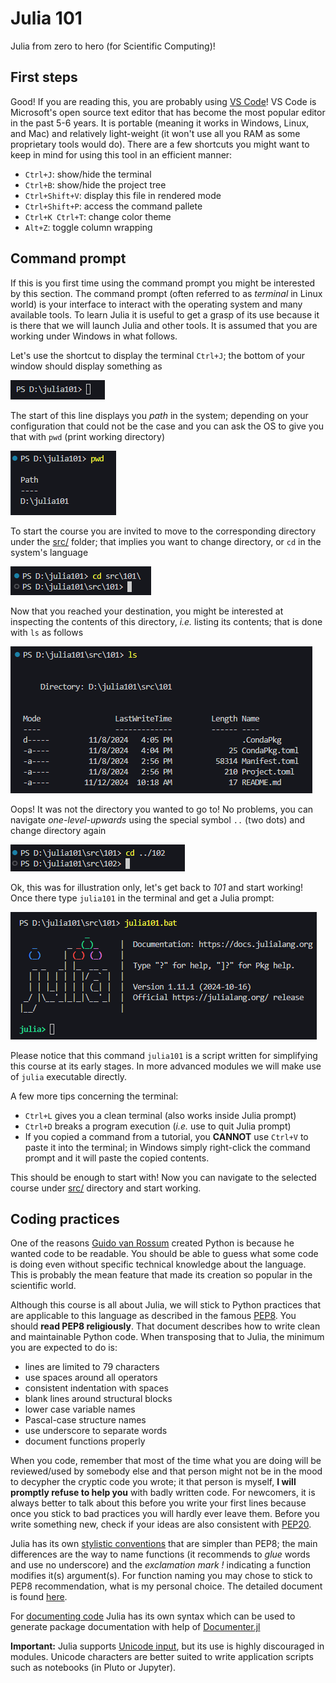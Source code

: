 # Julia 101

Julia from zero to hero (for Scientific Computing)!

## First steps

Good! If you are reading this, you are probably using [VS Code](https://code.visualstudio.com/)! VS Code is Microsoft's open source text editor that has become the most popular editor in the past 5-6 years. It is portable (meaning it works in Windows, Linux, and Mac) and relatively light-weight (it won't use all you RAM as some proprietary tools would do). There are a few shortcuts you might want to keep in mind for using this tool in an efficient manner:

- `Ctrl+J`: show/hide the terminal
- `Ctrl+B`: show/hide the project tree
- `Ctrl+Shift+V`: display this file in rendered mode
- `Ctrl+Shift+P`: access the command pallete
- `Ctrl+K Ctrl+T`: change color theme
- `Alt+Z`: toggle column wrapping

## Command prompt

If this is you first time using the command prompt you might be interested by this section. The command prompt (often referred to as *terminal* in Linux world) is your interface to interact with the operating system and many available tools. To learn Julia it is useful to get a grasp of its use because it is there that we will launch Julia and other tools. It is assumed that you are working under Windows in what follows.

Let's use the shortcut to display the terminal `Ctrl+J`; the bottom of your window should display something as

![First prompt](media/first-prompt.png)

The start of this line displays you *path* in the system; depending on your configuration that could not be the case and you can ask the OS to give you that with `pwd` (print working directory)

![Where am I?](media/where-am-i.png)

To start the course you are invited to move to the corresponding directory under the [src/](src/) folder; that implies you want to change directory, or `cd` in the system's language

![Change directory](media/change-directory.png)

Now that you reached your destination, you might be interested at inspecting the contents of this directory, *i.e.* listing its contents; that is done with `ls` as follows

![Listing contents](media/listing-contents.png)

Oops! It was not the directory you wanted to go to! No problems, you can navigate *one-level-upwards* using the special symbol `..` (two dots) and change directory again

![Moving upwards](media/moving-upwards.png)

Ok, this was for illustration only, let's get back to *101* and start working! Once there type `julia101` in the terminal and get a Julia prompt:

![Launching Julia](media/launching-julia.png)

Please notice that this command `julia101` is a script written for simplifying this course at its early stages. In more advanced modules we will make use of `julia` executable directly.

A few more tips concerning the terminal:

- `Ctrl+L` gives you a clean terminal (also works inside Julia prompt)
- `Ctrl+D` breaks a program execution (*i.e.* use to quit Julia prompt)
- If you copied a command from a tutorial, you **CANNOT** use `Ctrl+V` to paste it into the terminal; in Windows simply right-click the command prompt and it will paste the copied contents.

This should be enough to start with! Now you can navigate to the selected course under [src/](src/) directory and start working.

## Coding practices

One of the reasons [Guido van Rossum](https://en.wikipedia.org/wiki/Guido_van_Rossum) created Python is because he wanted code to be readable. You should be able to guess what some code is doing even without specific technical knowledge about the language. This is probably the mean feature that made its creation so popular in the scientific world.

Although this course is all about Julia, we will stick to Python practices that are applicable to this language as described in the famous [PEP8](https://peps.python.org/pep-0008/). You should **read PEP8 religiously**. That document describes how to write clean and maintainable Python code. When transposing that to Julia, the minimum you are expected to do is:

- lines are limited to 79 characters
- use spaces around all operators
- consistent indentation with spaces
- blank lines around structural blocks
- lower case variable names
- Pascal-case structure names
- use underscore to separate words
- document functions properly

When you code, remember that most of the time what you are doing will be reviewed/used by somebody else and that person might not be in the mood to decypher the cryptic code you wrote; it that person is myself, **I will promptly refuse to help you** with badly written code. For newcomers, it is always better to talk about this before you write your first lines because once you stick to bad practices you will hardly ever leave them. Before you write something new, check if your ideas are also consistent with [PEP20](https://peps.python.org/pep-0020/).

Julia has its own [stylistic conventions](https://docs.julialang.org/en/v1/manual/variables/#Stylistic-Conventions) that are simpler than PEP8; the main differences are the way to name functions (it recommends to *glue* words and use no underscore) and the *exclamation mark !* indicating a function modifies it(s) argument(s). For function naming you may chose to stick to PEP8 recommendation, what is my personal choice. The detailed document is found [here](https://docs.julialang.org/en/v1/manual/style-guide/).

For [documenting code](https://docs.julialang.org/en/v1/manual/documentation/#Syntax-Guide) Julia has its own syntax which can be used to generate package documentation with help of [Documenter.jl](https://documenter.juliadocs.org/stable/)

**Important:** Julia supports [Unicode input](https://docs.julialang.org/en/v1/manual/unicode-input/), but its use is highly discouraged in modules. Unicode characters are better suited to write application scripts such as notebooks (in Pluto or Jupyter).
